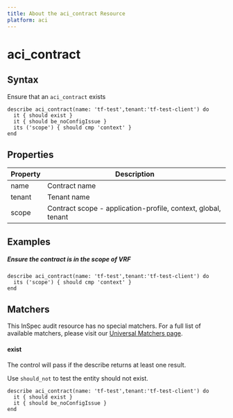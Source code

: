 ```yaml
---
title: About the aci_contract Resource
platform: aci
---
```


# aci\_contract

## Syntax

Ensure that an `aci_contract` exists

```
describe aci_contract(name: 'tf-test',tenant:'tf-test-client') do
  it { should exist }
  it { should be_noConfigIssue }
  its ('scope') { should cmp 'context' }
end

```

## Properties

|Property                         | Description|
| ---                             | --- |
| name                       | Contract name |
| tenant                       | Tenant name |
| scope                       | Contract scope - application-profile, context, global, tenant |


## Examples

##### Ensure the contract is in the scope of VRF
```
describe aci_contract(name: 'tf-test',tenant:'tf-test-client') do
  its ('scope') { should cmp 'context' }
end
```


## Matchers

This InSpec audit resource has no special matchers. For a full list of available matchers, please visit our [Universal Matchers page](https://www.inspec.io/docs/reference/matchers/).

#### exist

The control will pass if the describe returns at least one result.

Use `should_not` to test the entity should not exist.

```
describe aci_contract(name: 'tf-test',tenant:'tf-test-client') do
  it { should exist }
  it { should be_noConfigIssue }
end
```
